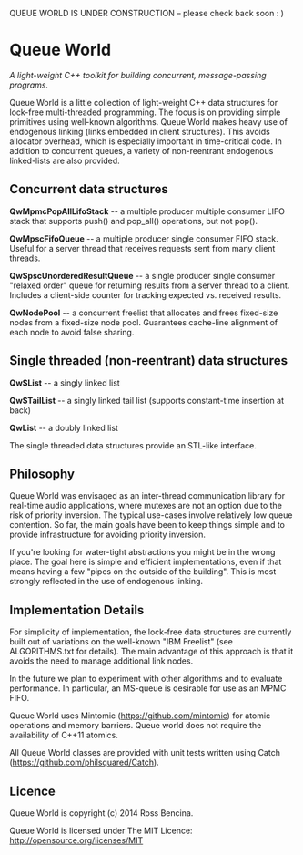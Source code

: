 QUEUE WORLD IS UNDER CONSTRUCTION – please check back soon : )

Queue World
===========

_A light-weight C++ toolkit for building concurrent, message-passing programs._

Queue World is a little collection of light-weight C++ data structures for lock-free multi-threaded programming. The focus is on providing simple primitives using well-known algorithms. Queue World makes heavy use of endogenous linking (links embedded in client structures). This avoids allocator overhead, which is especially important in time-critical code. In addition to concurrent queues, a variety of non-reentrant endogenous linked-lists are also provided.


Concurrent data structures
--------------------------

**QwMpmcPopAllLifoStack** -- a multiple producer multiple consumer LIFO stack that supports push() and pop_all() operations, but not pop().

**QwMpscFifoQueue** -- a multiple producer single consumer FIFO stack. Useful for a server thread that receives requests sent from many client threads.

**QwSpscUnorderedResultQueue** -- a single producer single consumer "relaxed order" queue for returning results from a server thread to a client. Includes a client-side counter for tracking expected vs. received results.

**QwNodePool** -- a concurrent freelist that allocates and frees fixed-size nodes from a fixed-size node pool. Guarantees cache-line alignment of each node to avoid false sharing.


Single threaded (non-reentrant) data structures
-----------------------------------------------

**QwSList** -- a singly linked list

**QwSTailList** -- a singly linked tail list (supports constant-time insertion at back)

**QwList** -- a doubly linked list

The single threaded data structures provide an STL-like interface.


Philosophy
----------

Queue World was envisaged as an inter-thread communication library for real-time audio applications, where mutexes are not an option due to the risk of priority inversion. The typical use-cases involve relatively low queue contention. So far, the main goals have been to keep things simple and to provide infrastructure for avoiding priority inversion.

If you're looking for water-tight abstractions you might be in the wrong place. The goal here is simple and efficient implementations, even if that means having a few "pipes on the outside of the building". This is most strongly reflected in the use of endogenous linking.


Implementation Details
----------------------

For simplicity of implementation, the lock-free data structures are currently built out of variations on the well-known "IBM Freelist" (see ALGORITHMS.txt for details). The main advantage of this approach is that it avoids the need to manage additional link nodes.

In the future we plan to experiment with other algorithms and to evaluate performance. In particular, an MS-queue is desirable for use as an MPMC FIFO.

Queue World uses Mintomic (https://github.com/mintomic) for atomic operations and memory barriers. Queue world does not require the availability of C++11 atomics.

All Queue World classes are provided with unit tests written using Catch (https://github.com/philsquared/Catch).


Licence
-------

Queue World is copyright (c) 2014 Ross Bencina.

Queue World is licensed under The MIT Licence: http://opensource.org/licenses/MIT
